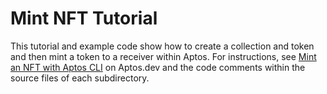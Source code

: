 # Mint NFT Tutorial

This tutorial and example code show how to create a collection and token and then mint a token to a receiver within Aptos. For instructions, see [Mint an NFT with Aptos CLI](https://aptos.dev/guides/move-guides/mint-nft-cli/) on Aptos.dev and the code comments within the source files of each subdirectory.